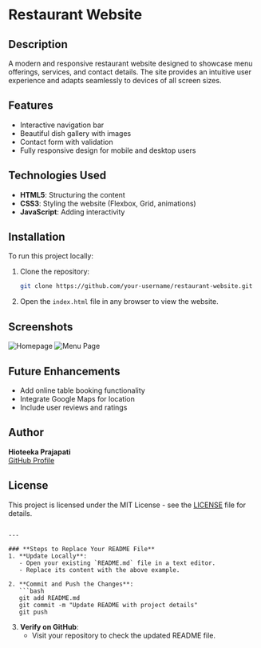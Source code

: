 
# Restaurant Website

## Description
A modern and responsive restaurant website designed to showcase menu offerings, services, and contact details. The site provides an intuitive user experience and adapts seamlessly to devices of all screen sizes.

## Features
- Interactive navigation bar
- Beautiful dish gallery with images
- Contact form with validation
- Fully responsive design for mobile and desktop users

## Technologies Used
- **HTML5**: Structuring the content
- **CSS3**: Styling the website (Flexbox, Grid, animations)
- **JavaScript**: Adding interactivity

## Installation
To run this project locally:
1. Clone the repository:
   ```bash
   git clone https://github.com/your-username/restaurant-website.git
   ```
2. Open the `index.html` file in any browser to view the website.

## Screenshots
![Homepage](screenshots/homepage.png)
![Menu Page](screenshots/menu-page.png)

## Future Enhancements
- Add online table booking functionality
- Integrate Google Maps for location
- Include user reviews and ratings

## Author
**Hioteeka Prajapati**  
[GitHub Profile](https://github.com/Hiteeka-10)

## License
This project is licensed under the MIT License - see the [LICENSE](LICENSE) file for details.
```

---

### **Steps to Replace Your README File**
1. **Update Locally**:
   - Open your existing `README.md` file in a text editor.
   - Replace its content with the above example.

2. **Commit and Push the Changes**:
   ```bash
   git add README.md
   git commit -m "Update README with project details"
   git push
   ```

3. **Verify on GitHub**:
   - Visit your repository to check the updated README file.


